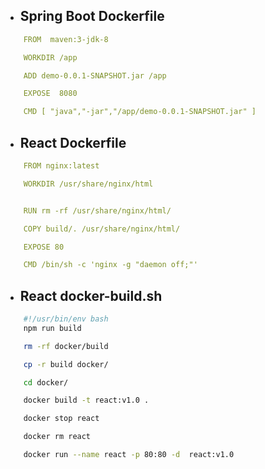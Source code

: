 - ## Spring Boot Dockerfile

```yml
    FROM  maven:3-jdk-8

    WORKDIR /app

    ADD demo-0.0.1-SNAPSHOT.jar /app

    EXPOSE  8080

    CMD [ "java","-jar","/app/demo-0.0.1-SNAPSHOT.jar" ]
```

- ## React Dockerfile

```yml
    FROM nginx:latest

    WORKDIR /usr/share/nginx/html


    RUN rm -rf /usr/share/nginx/html/

    COPY build/. /usr/share/nginx/html/

    EXPOSE 80

    CMD /bin/sh -c 'nginx -g "daemon off;"'
```

- ## React docker-build.sh

```sh
    #!/usr/bin/env bash
    npm run build

    rm -rf docker/build

    cp -r build docker/

    cd docker/

    docker build -t react:v1.0 .

    docker stop react

    docker rm react

    docker run --name react -p 80:80 -d  react:v1.0
```